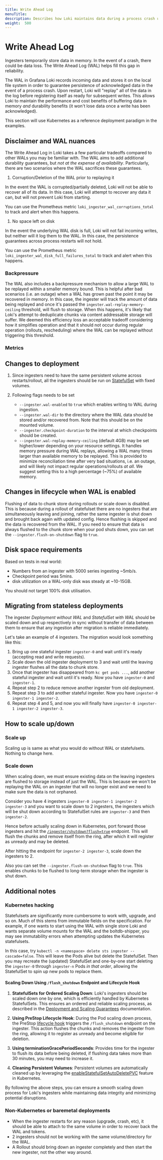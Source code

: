 ```yaml
---
title: Write Ahead Log
menuTitle:  
description: Describes how Loki maintains data during a process crash using a Write Ahead Log (WAL).
weight:  500
---
```


# Write Ahead Log

Ingesters temporarily store data in memory. In the event of a crash, there could be data loss. The Write Ahead Log (WAL) helps fill this gap in reliability.

The WAL in Grafana Loki records incoming data and stores it on the local file system in order to guarantee persistence of acknowledged data in the event of a process crash. Upon restart, Loki will "replay" all of the data in the log before registering itself as ready for subsequent writes. This allows Loki to maintain the performance and cost benefits of buffering data in memory _and_ durability benefits (it won't lose data once a write has been acknowledged).

This section will use Kubernetes as a reference deployment paradigm in the examples.

## Disclaimer and WAL nuances

The Write Ahead Log in Loki takes a few particular tradeoffs compared to other WALs you may be familiar with. The WAL aims to add additional durability guarantees, but _not at the expense of availability_. Particularly, there are two scenarios where the WAL sacrifices these guarantees.

1) Corruption/Deletion of the WAL prior to replaying it

In the event the WAL is corrupted/partially deleted, Loki will not be able to recover all of its data. In this case, Loki will attempt to recover any data it can, but will not prevent Loki from starting.

You can use the Prometheus metric `loki_ingester_wal_corruptions_total` to track and alert when this happens.

1) No space left on disk

In the event the underlying WAL disk is full, Loki will not fail incoming writes, but neither will it log them to the WAL. In this case, the persistence guarantees across process restarts will not hold.

You can use the Prometheus metric `loki_ingester_wal_disk_full_failures_total` to track and alert when this happens.


### Backpressure

The WAL also includes a backpressure mechanism to allow a large WAL to be replayed within a smaller memory bound. This is helpful after bad scenarios (i.e. an outage) when a WAL has grown past the point it may be recovered in memory. In this case, the ingester will track the amount of data being replayed and once it's passed the `ingester.wal-replay-memory-ceiling` threshold, will flush to storage. When this happens, it's likely that Loki's attempt to deduplicate chunks via content addressable storage will suffer. We deemed this efficiency loss an acceptable tradeoff considering how it simplifies operation and that it should not occur during regular operation (rollouts, rescheduling) where the WAL can be replayed without triggering this threshold.

### Metrics

## Changes to deployment

1. Since ingesters need to have the same persistent volume across restarts/rollout, all the ingesters should be run on [StatefulSet](https://kubernetes.io/docs/concepts/workloads/controllers/statefulset/) with fixed volumes.

2. Following flags needs to be set
    * `--ingester.wal-enabled` to `true` which enables writing to WAL during ingestion.
    * `--ingester.wal-dir` to the directory where the WAL data should be stored and/or recovered from. Note that this should be on the mounted volume.
    * `--ingester.checkpoint-duration` to the interval at which checkpoints should be created.
    * `--ingester.wal-replay-memory-ceiling` (default 4GB) may be set higher/lower depending on your resource settings. It handles memory pressure during WAL replays, allowing a WAL many times larger than available memory to be replayed. This is provided to minimize reconciliation time after very bad situations, i.e. an outage, and will likely not impact regular operations/rollouts _at all_. We suggest setting this to a high percentage (~75%) of available memory.

## Changes in lifecycle when WAL is enabled


Flushing of data to chunk store during rollouts or scale down is disabled. This is because during a rollout of statefulset there are no ingesters that are simultaneously leaving and joining, rather the same ingester is shut down and brought back again with updated config. Hence flushing is skipped and the data is recovered from the WAL. If you need to ensure that data is always flushed to the chunk store when your pod shuts down, you can set the `--ingester.flush-on-shutdown` flag to `true`.


## Disk space requirements

Based on tests in real world:

* Numbers from an ingester with 5000 series ingesting ~5mb/s.
* Checkpoint period was 5mins.
* disk utilization on a WAL-only disk was steady at ~10-15GB.

You should not target 100% disk utilisation.

## Migrating from stateless deployments

The ingester _Deployment without WAL_ and _StatefulSet with WAL_ should be scaled down and up respectively in sync without transfer of data between them to ensure that any ingestion after migration is reliable immediately.

Let's take an example of 4 ingesters. The migration would look something like this:

1. Bring up one stateful ingester `ingester-0` and wait until it's ready (accepting read and write requests).
2. Scale down the old ingester deployment to 3 and wait until the leaving ingester flushes all the data to chunk store.
3. Once that ingester has disappeared from `kc get pods ...`, add another stateful ingester and wait until it's ready. Now you have `ingester-0` and `ingester-1`.
4. Repeat step 2 to reduce remove another ingester from old deployment.
5. Repeat step 3 to add another stateful ingester. Now you have `ingester-0 ingester-1 ingester-2`.
6. Repeat step 4 and 5, and now you will finally have `ingester-0 ingester-1 ingester-2 ingester-3`.

## How to scale up/down

### Scale up

Scaling up is same as what you would do without WAL or statefulsets. Nothing to change here.

### Scale down

When scaling down, we must ensure existing data on the leaving ingesters are flushed to storage instead of just the WAL. This is because we won't be replaying the WAL on an ingester that will no longer exist and we need to make sure the data is not orphaned.

Consider you have 4 ingesters `ingester-0 ingester-1 ingester-2 ingester-3` and you want to scale down to 2 ingesters, the ingesters which will be shut down according to StatefulSet rules are `ingester-3` and then `ingester-2`.

Hence before actually scaling down in Kubernetes, port forward those ingesters and hit the [`/ingester/shutdown?flush=true`](https://grafana.com/docs/loki/latest/reference/loki-http-api#flush-in-memory-chunks-and-shut-down) endpoint. This will flush the chunks and remove itself from the ring, after which it will register as unready and may be deleted.

After hitting the endpoint for `ingester-2 ingester-3`, scale down the ingesters to 2.

Also you can set the `--ingester.flush-on-shutdown` flag to `true`. This enables chunks to be flushed to long-term storage when the ingester is shut down.


## Additional notes

### Kubernetes hacking

Statefulsets are significantly more cumbersome to work with, upgrade, and so on. Much of this stems from immutable fields on the specification. For example, if one wants to start using the WAL with single store Loki and wants separate volume mounts for the WAL and the boltdb-shipper, you may see immutability errors when attempting updates the Kubernetes statefulsets.

In this case, try `kubectl -n <namespace> delete sts ingester --cascade=false`.
This will leave the Pods alive but delete the StatefulSet.
Then you may recreate the (updated) StatefulSet and one-by-one start deleting the `ingester-0` through `ingester-n` Pods _in that order_, allowing the StatefulSet to spin up new pods to replace them.

#### Scaling Down Using `/flush_shutdown` Endpoint and Lifecycle Hook

1. **StatefulSets for Ordered Scaling Down**: Loki's ingesters should be scaled down one by one, which is efficiently handled by Kubernetes StatefulSets. This ensures an ordered and reliable scaling process, as described in the [Deployment and Scaling Guarantees](https://kubernetes.io/docs/concepts/workloads/controllers/statefulset/#deployment-and-scaling-guarantees) documentation.

2. **Using PreStop Lifecycle Hook**: During the Pod scaling down process, the PreStop [lifecycle hook](https://kubernetes.io/docs/concepts/containers/container-lifecycle-hooks/) triggers the `/flush_shutdown` endpoint on the ingester. This action flushes the chunks and removes the ingester from the ring, allowing it to register as unready and become eligible for deletion.

3. **Using terminationGracePeriodSeconds**: Provides time for the ingester to flush its data before being deleted, if flushing data takes more than 30 minutes, you may need to increase it.

4. **Cleaning Persistent Volumes**: Persistent volumes are automatically cleaned up by leveraging the [enableStatefulSetAutoDeletePVC](https://kubernetes.io/blog/2021/12/16/kubernetes-1-23-statefulset-pvc-auto-deletion/) feature in Kubernetes.

By following the above steps, you can ensure a smooth scaling down process for Loki's ingesters while maintaining data integrity and minimizing potential disruptions.

### Non-Kubernetes or baremetal deployments

* When the ingester restarts for any reason (upgrade, crash, etc), it should be able to attach to the same volume in order to recover back the WAL and tokens.
* 2 ingesters should not be working with the same volume/directory for the WAL.
* A Rollout should bring down an ingester completely and then start the new ingester, not the other way around.

